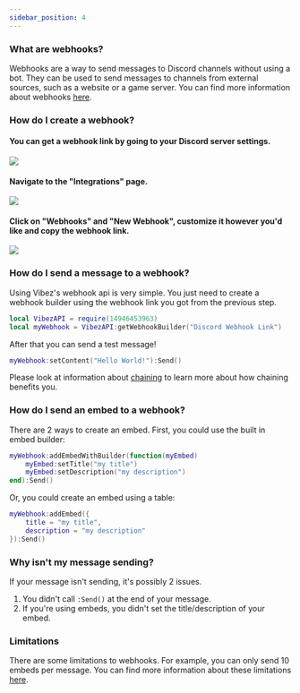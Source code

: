 ```yaml
---
sidebar_position: 4
---
```


### What are webhooks?
Webhooks are a way to send messages to Discord channels without using a bot. They can be used to send messages to channels from external sources, such as a website or a game server. You can find more information about webhooks [here](https://support.discord.com/hc/en-us/articles/228383668-Intro-to-Webhooks).

### How do I create a webhook?

<h4>You can get a webhook link by going to your Discord server settings.</h4>
<img src="/VibezAPI/firstStepWebhook.png"></img>


<h4>Navigate to the "Integrations" page.</h4>
<img src="/VibezAPI/secondStepWebhook.png"></img>

<h4>Click on "Webhooks" and "New Webhook", customize it however you'd like and copy the webhook link.</h4>
<img src="/VibezAPI/thirdStepWebhook.png"></img>

### How do I send a message to a webhook?
Using Vibez's webhook api is very simple. You just need to create a webhook builder using the webhook link you got from the previous step.

```lua
local VibezAPI = require(14946453963)
local myWebhook = VibezAPI:getWebhookBuilder("Discord Webhook Link")
```

After that you can send a test message!

```lua
myWebhook:setContent("Hello World!"):Send()
```

Please look at information about [chaining](/VibezAPI/docs/Chainable) to learn more about how chaining benefits you.

### How do I send an embed to a webhook?
There are 2 ways to create an embed. First, you could use the built in embed builder:

```lua
myWebhook:addEmbedWithBuilder(function(myEmbed)
    myEmbed:setTitle("my title")
    myEmbed:setDescription("my description")
end):Send()
```

Or, you could create an embed using a table:

```lua
myWebhook:addEmbed({
    title = "my title",
    description = "my description"
}):Send()
```

### Why isn't my message sending?
If your message isn't sending, it's possibly 2 issues.
1. You didn't call `:Send()` at the end of your message.
2. If you're using embeds, you didn't set the title/description of your embed.

### Limitations
There are some limitations to webhooks. For example, you can only send 10 embeds per message. You can find more information about these limitations [here](https://support.discord.com/hc/en-us/articles/228383668-Intro-to-Webhooks).
